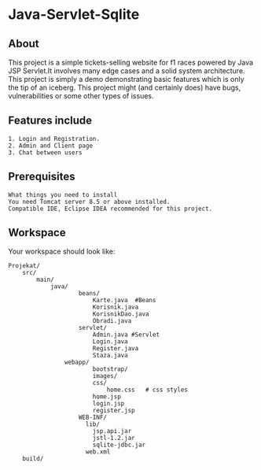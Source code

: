 # Java-Servlet-Sqlite

## About
This project is a simple tickets-selling website for f1 races powered by Java JSP Servlet.It involves
many edge cases and a solid system architecture. This project is simply a demo demonstrating basic features which is
only the tip of an iceberg. This project might (and certainly does) have bugs, vulnerabilities or some other types of
issues.

## Features include

```
1. Login and Registration.
2. Admin and Client page
3. Chat between users
```

## Prerequisites
```
What things you need to install
You need Tomcat server 8.5 or above installed.
Compatible IDE, Eclipse IDEA recommended for this project.
```

## Workspace
Your workspace should look like:
```
Projekat/
    src/
        main/
            java/
                    beans/ 
                        Karte.java  #Beans
                        Korisnik.java
                        KorisnikDao.java
                        Obradi.java
                    servlet/
                        Admin.java #Servlet
                        Login.java
                        Register.java
                        Staza.java
                webapp/
                        bootstrap/
                        images/
                        css/
                            home.css   # css styles
                        home.jsp
                        login.jsp
                        register.jsp
                    WEB-INF/
                      lib/
                        jsp.api.jar
                        jstl-1.2.jar
                        sqlite-jdbc.jar
                      web.xml
    build/
```
